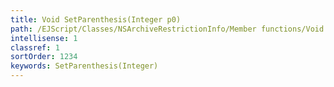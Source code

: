 ```yaml
---
title: Void SetParenthesis(Integer p0)
path: /EJScript/Classes/NSArchiveRestrictionInfo/Member functions/Void SetParenthesis(Integer p_0)
intellisense: 1
classref: 1
sortOrder: 1234
keywords: SetParenthesis(Integer)
---
```






